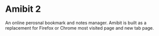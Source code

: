 # Amibit 2

An online perosnal bookmark and notes manager. Amibit is built as a replacement for Firefox or Chrome most visited page and new tab page.


